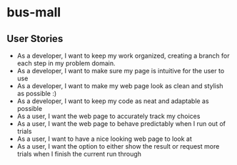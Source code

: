 # bus-mall

## User Stories
- As a developer, I want to keep my work organized, creating a branch for each step in my problem domain.
- As a developer, I want to make sure my page is intuitive for the user to use
- As a developer, I want to make my web page look as clean and stylish as possible :)
- As a developer, I want to keep my code as neat and adaptable as possible
- As a user, I want the web page to accurately track my choices
- As a user, I want the web page to behave predictably when I run out of trials
- As a user, I want to have a nice looking web page to look at
- As a user, I want the option to either show the result or request more trials when I finish the current run through
